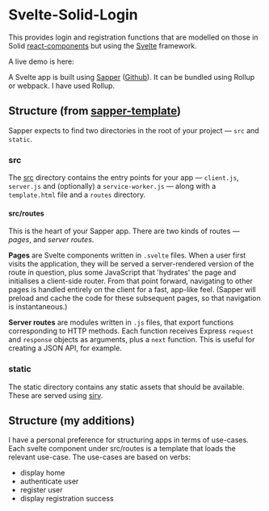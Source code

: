 # Svelte-Solid-Login


This provides login and registration functions that are modelled on those in Solid [react-components](https://github.com/solid/react-components) but using the [Svelte](https://svelte.dev) framework.

A live demo is here:

A Svelte app is built using [Sapper](https://sapper.svelte.dev) ([Github](https://github.com/sveltejs/sapper-template)).  It can be bundled using Rollup or webpack.  I have used Rollup.



## Structure (from [sapper-template](https://github.com/sveltejs/sapper-template))

Sapper expects to find two directories in the root of your project —  `src` and `static`.


### src

The [src](src) directory contains the entry points for your app — `client.js`, `server.js` and (optionally) a `service-worker.js` — along with a `template.html` file and a `routes` directory.


#### src/routes

This is the heart of your Sapper app. There are two kinds of routes — *pages*, and *server routes*.

**Pages** are Svelte components written in `.svelte` files. When a user first visits the application, they will be served a server-rendered version of the route in question, plus some JavaScript that 'hydrates' the page and initialises a client-side router. From that point forward, navigating to other pages is handled entirely on the client for a fast, app-like feel. (Sapper will preload and cache the code for these subsequent pages, so that navigation is instantaneous.)

**Server routes** are modules written in `.js` files, that export functions corresponding to HTTP methods. Each function receives Express `request` and `response` objects as arguments, plus a `next` function. This is useful for creating a JSON API, for example.


### static

The static directory contains any static assets that should be available. These are served using [sirv](https://github.com/lukeed/sirv).


## Structure (my additions)

I have a personal preference for structuring apps in terms of use-cases.  Each svelte component under src/routes is a template that loads the relevant use-case.  The use-cases are based on verbs:

- display home
- authenticate user
- register user
- display registration success



